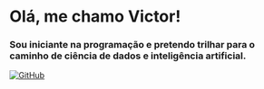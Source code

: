 # Olá, me chamo Victor!

### Sou iniciante na programação e pretendo trilhar para o caminho de ciência de dados e inteligência artificial.



[![GitHub](https://img.shields.io/badge/GitHub-100000?style=for-the-badge&logo=github&logoColor=white)](https://github.com/VictorD-S)